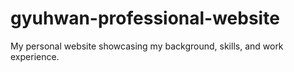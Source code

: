 # gyuhwan-professional-website
My personal website showcasing my background, skills, and work experience.
